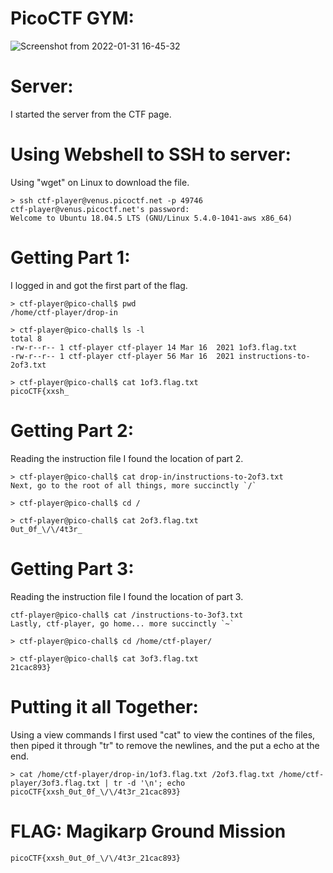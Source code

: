 # PicoCTF GYM: 
![Screenshot from 2022-01-31 16-45-32](https://user-images.githubusercontent.com/38919321/151878283-72bcb04d-e36a-4d55-bc46-beadd430661c.png)

# Server:
I started the server from the CTF page. 


# Using Webshell to SSH to server:
Using "wget" on Linux to download the file. 
```
> ssh ctf-player@venus.picoctf.net -p 49746
ctf-player@venus.picoctf.net's password: 
Welcome to Ubuntu 18.04.5 LTS (GNU/Linux 5.4.0-1041-aws x86_64)

```


# Getting Part 1:
I logged in and got the first part of the flag.
```
> ctf-player@pico-chall$ pwd
/home/ctf-player/drop-in

> ctf-player@pico-chall$ ls -l
total 8
-rw-r--r-- 1 ctf-player ctf-player 14 Mar 16  2021 1of3.flag.txt
-rw-r--r-- 1 ctf-player ctf-player 56 Mar 16  2021 instructions-to-2of3.txt

> ctf-player@pico-chall$ cat 1of3.flag.txt 
picoCTF{xxsh_

```


# Getting Part 2:
Reading the instruction file I found the location of part 2.
```
> ctf-player@pico-chall$ cat drop-in/instructions-to-2of3.txt 
Next, go to the root of all things, more succinctly `/`

> ctf-player@pico-chall$ cd /

> ctf-player@pico-chall$ cat 2of3.flag.txt 
0ut_0f_\/\/4t3r_
```

# Getting Part 3:
Reading the instruction file I found the location of part 3.
```
ctf-player@pico-chall$ cat /instructions-to-3of3.txt 
Lastly, ctf-player, go home... more succinctly `~`

> ctf-player@pico-chall$ cd /home/ctf-player/

> ctf-player@pico-chall$ cat 3of3.flag.txt 
21cac893}

```

# Putting it all Together:
Using a view commands I first used "cat" to view the contines of the files, then piped it through "tr" to remove the newlines, and the put a echo at the end.
```
> cat /home/ctf-player/drop-in/1of3.flag.txt /2of3.flag.txt /home/ctf-player/3of3.flag.txt | tr -d '\n'; echo
picoCTF{xxsh_0ut_0f_\/\/4t3r_21cac893}

```


# FLAG: Magikarp Ground Mission
```
picoCTF{xxsh_0ut_0f_\/\/4t3r_21cac893}
```


